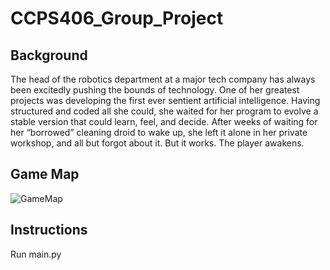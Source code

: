 # CCPS406_Group_Project

## Background
The head of the robotics department at a major tech company has always been excitedly pushing the bounds of technology. One of her greatest projects was developing the first ever sentient artificial intelligence. Having structured and coded all she could, she waited for her program to evolve a stable version that could learn, feel, and decide. After weeks of waiting for her “borrowed” cleaning droid to wake up, she left it alone in her private workshop, and all but forgot about it. 
But it works. The player awakens.

## Game Map
![GameMap](https://user-images.githubusercontent.com/55416635/160963123-4716201b-72cb-40fc-8f88-de9816cd9829.PNG)


## Instructions
Run main.py
